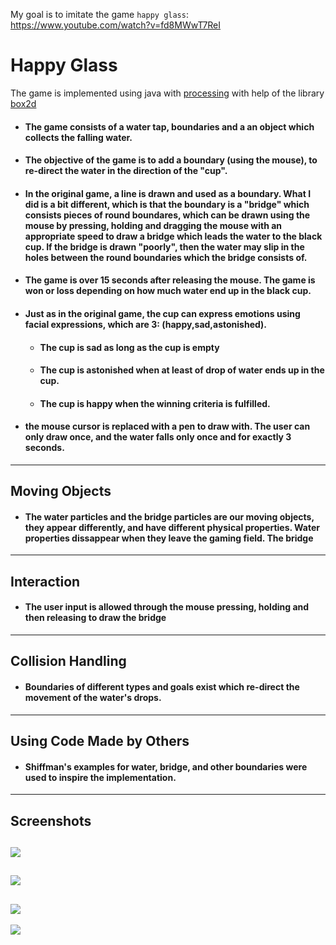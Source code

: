 My goal is to imitate the game `happy glass`: https://www.youtube.com/watch?v=fd8MWwT7ReI

# Happy Glass
The game is implemented using java with [processing](https://processing.org/)
with help of the library [box2d](https://github.com/shiffman/Box2D-for-Processing)

- #### The game consists of a water tap, boundaries and a an object which collects the falling water.
- #### The objective of the game is to add a boundary (using the mouse), to re-direct the water in the direction of the "cup".
- #### In the original game, a line is drawn and used as a boundary. What I did is a bit different, which is that the boundary is a "bridge" which consists pieces of round boundares, which can be drawn using the mouse by pressing, holding and dragging the mouse __with an appropriate speed__ to draw a bridge which leads the water to the black cup. If the bridge is drawn "poorly", then the water may slip in the holes between the round boundaries which the bridge consists of.
- #### The game is over 15 seconds after releasing the mouse. The game is won or loss depending on how much water end up in the black cup.
- #### Just as in the original game, the cup can express emotions using facial expressions, which are 3: (happy,sad,astonished).
  - #### The cup is sad as long as the cup is empty
  - #### The cup is astonished when at least of drop of water ends up in the cup.
  - #### The cup is happy when the winning criteria is fulfilled.
- #### the mouse cursor is replaced with a pen to draw with. The user can only draw once, and the water falls only once and for exactly 3 seconds.
_____
## Moving Objects
- #### The water particles and the bridge particles are our moving objects, they appear differently, and have different physical properties. Water properties dissappear when they leave the gaming field. The bridge 
-----
## Interaction
- #### The user input is allowed through the mouse pressing, holding and then releasing to draw the bridge
-----
## Collision Handling
- #### Boundaries of different types and goals exist which re-direct the movement of the water's drops.
-----
## Using Code Made by Others
- #### Shiffman's examples for water, bridge, and other boundaries were used to inspire the implementation. 
-----
## Screenshots
![](https://hackmd.informatik.uni-bremen.de/uploads/upload_17ca40ab4bc4c27de14752030362cc0e.png)
-----
![](https://hackmd.informatik.uni-bremen.de/uploads/upload_b2675913e1be94b657b5c13e9c916c52.png)
-----
![](https://hackmd.informatik.uni-bremen.de/uploads/upload_bd75a7ca5845dc5a513cbad15f498985.png)
-----
![](https://hackmd.informatik.uni-bremen.de/uploads/upload_6923aacdde85474a8818f8ce93a9b74f.png)
